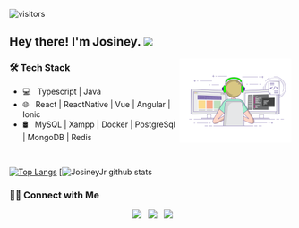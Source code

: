 <!--
**JosineyJr/JosineyJr** is a ✨ _special_ ✨ repository because its `README.md` (this file) appears on your GitHub profile.
-->
![visitors](https://visitor-badge.glitch.me/badge?page_id=JosineyJy.visitor-badge)
<h2> Hey there! I'm Josiney. <img src="https://github.com/souvikguria98/souvikguria98/blob/master/Hi.gif" width="25"></h2>
<img align="right" alt="GIF" src="https://raw.githubusercontent.com/devSouvik/devSouvik/master/gif3.gif" width="200"/>


<h3>🛠 Tech Stack</h3>

- 💻 &nbsp; Typescript | Java
- 🌐 &nbsp; React | ReactNative | Vue | Angular | Ionic
- 🛢 &nbsp; MySQL | Xampp | Docker | PostgreSql | MongoDB | Redis 

</br>

[![Top Langs](https://github-readme-stats.vercel.app/api/top-langs/?username=JosineyJr&layout=demo&text_color=daf7dc&theme=ayu-mirage)](https://github.com/caduxl007/github-readme-stats)
[![JosineyJr github stats](https://github-readme-stats.vercel.app/api?username=JosineyJr&show_icons=true&theme=ayu-mirage)


<h3> 🤝🏻 Connect with Me </h3>

<p align="center">  
&nbsp; <a href="https://www.instagram.com/josineyjr/" target="_blank" rel="noopener noreferrer"><img src="https://img.icons8.com/plasticine/100/000000/instagram-new.png" width="50" /></a>  
&nbsp; <a href="https://www.linkedin.com/in/josiney-junior-046641145/" target="_blank" rel="noopener noreferrer"><img src="https://img.icons8.com/plasticine/100/000000/linkedin.png" width="50" /></a>
&nbsp; <a href="mailto:josineyjunior14@gmail.com" target="_blank" rel="noopener noreferrer"><img src="https://img.icons8.com/plasticine/100/000000/gmail.png"  width="50" /></a>
</p>
